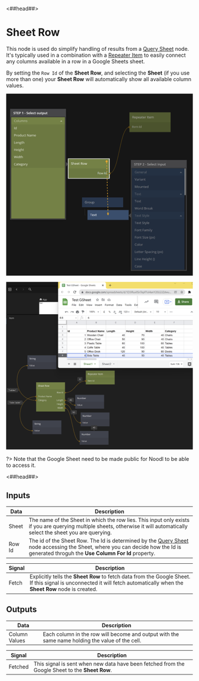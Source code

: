 <##head##>
# Sheet Row

This node is used do simplify handling of results from a [Query Sheet](/modules/gsheets/node-docs/sheet-row/) node. It's typically used in a combination with a [Repeater Item](/nodes/ui-elements/repeater-item/) to easily connect any columns available in a row in a Google Sheets sheet.

By setting the `Row Id` of the **Sheet Row**, and selecting the **Sheet** (if you use more than one) your **Sheet Row** will automatically show all available column values.

<div class="ndl-image-with-background l">

![](sheet-row-1.png)

</div>

<div class="ndl-image-with-background l">

![](sheet-row-2.png)

</div>


?> Note that the Google Sheet need to be made public for Noodl to be able to access it.

<##head##>

## Inputs

| Data                                      | Description                                                                                                                |
| ----------------------------------------- | -------------------------------------------------------------------------------------------------------------------------- |
| <span class="ndl-data">Sheet</span>   | The name of the Sheet in which the row lies. This input only exists if you are querying multiple sheets, otherwise it will automatically select the sheet you are querying.   |
| <span class="ndl-data">Row Id</span>    | The id of the Sheet Row. The Id is determined by the [Query Sheet](/modules/gsheet/node-docs/query-sheet/) node accessing the Sheet, where you can decide how the Id is generated throguh the **Use Column For Id** property.              |

| Signal                                         | Description                                                                                |
| ---------------------------------------------- | ------------------------------------------------------------------------------------------ |
| <span class="ndl-signal">Fetch</span> | Explicitly tells the **Sheet Row** to fetch data from the Google Sheet. If this signal is unconnected it will fetch automatically when the **Sheet Row** node is created. |

## Outputs

| Data                                            | Description                                                                                      |
| ----------------------------------------------- | ------------------------------------------------------------------------------------------------ |
| <span class="ndl-data">Column Values</span>         | Each column in the row will become and output with the same name holding the value of the cell.|

| Signal                                       | Description                                                                               |
| -------------------------------------------- | ----------------------------------------------------------------------------------------- |
| <span class="ndl-signal">Fetched</span>        | This signal is sent when new data have been fetched from the Google Sheet to the **Sheet Row**. |





